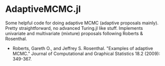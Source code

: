 # AdaptiveMCMC.jl

Some helpful code for doing adaptive MCMC (adaptive proposals mainly). Pretty
straightforward, no advanced Turing.jl like stuff. Implements univariate and
multivariate (mixture) proposals following Roberts & Rosenthal.

- Roberts, Gareth O., and Jeffrey S. Rosenthal. "Examples of adaptive MCMC."
Journal of Computational and Graphical Statistics 18.2 (2009): 349-367.
